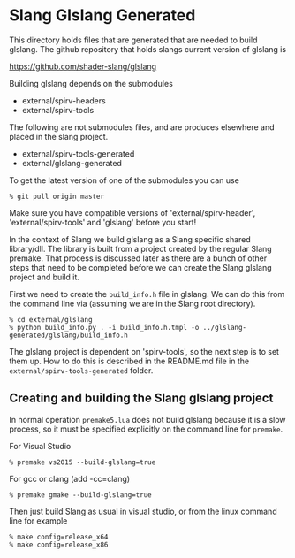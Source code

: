 Slang Glslang Generated
=======================

This directory holds files that are generated that are needed to build glslang. The github repository that holds slangs current version of glslang is 

https://github.com/shader-slang/glslang

Building glslang depends on the submodules

* external/spirv-headers
* external/spirv-tools

The following are not submodules files, and are produces elsewhere and placed in the slang project.

* external/spirv-tools-generated
* external/glslang-generated

To get the latest version of one of the submodules you can use

```
% git pull origin master
```

Make sure you have compatible versions of 'external/spirv-header', 'external/spirv-tools' and 'glslang' before you start!

In the context of Slang we build glslang as a Slang specific shared library/dll. The library is built from a project created by the regular Slang premake. That process is discussed later as there are a bunch of other steps that need to be completed before we can create the Slang glslang project and build it. 

First we need to create the `build_info.h` file in glslang. We can do this from the command line via (assuming we are in the Slang root directory). 

```
% cd external/glslang
% python build_info.py . -i build_info.h.tmpl -o ../glslang-generated/glslang/build_info.h
```

The glslang project is dependent on 'spirv-tools', so the next step is to set them up. How to do this is described in the README.md file in the `external/spirv-tools-generated` folder. 

## Creating and building the Slang glslang project

In normal operation `premake5.lua` does not build glslang because it is a slow process, so it must be specified explicitly on the command line for `premake`. 

For Visual Studio 

```
% premake vs2015 --build-glslang=true
```

For gcc or clang (add -cc=clang)

```
% premake gmake --build-glslang=true
```

Then just build Slang as usual in visual studio, or from the linux command line for example

```
% make config=release_x64
% make config=release_x86
```